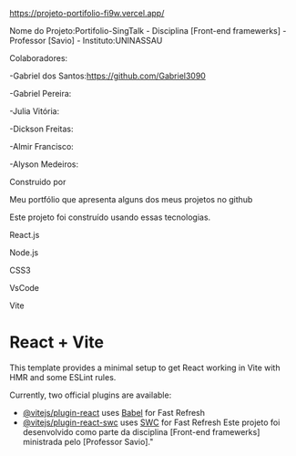 https://projeto-portifolio-fi9w.vercel.app/

Nome do Projeto:Portifolio-SingTalk - Disciplina [Front-end framewerks] - Professor [Savio] - Instituto:UNINASSAU

Colaboradores:

 -Gabriel dos Santos:https://github.com/Gabriel3090
 
 -Gabriel Pereira:
 
 -Julia Vitória:
 
 -Dickson Freitas:
 
 -Almir Francisco:
 
 -Alyson Medeiros:

Construido por
 
Meu portfólio que apresenta alguns dos meus projetos no github

Este projeto foi construído usando essas tecnologias.

React.js

Node.js

CSS3

VsCode

Vite



# React + Vite

This template provides a minimal setup to get React working in Vite with HMR and some ESLint rules.

Currently, two official plugins are available:

- [@vitejs/plugin-react](https://github.com/vitejs/vite-plugin-react/blob/main/packages/plugin-react/README.md) uses [Babel](https://babeljs.io/) for Fast Refresh
- [@vitejs/plugin-react-swc](https://github.com/vitejs/vite-plugin-react-swc) uses [SWC](https://swc.rs/) for Fast Refresh
Este projeto foi desenvolvido como parte da disciplina [Front-end framewerks]
ministrada pelo [Professor Savio]."

